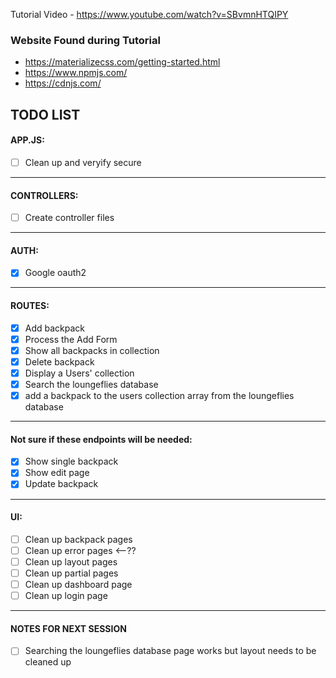 Tutorial Video - https://www.youtube.com/watch?v=SBvmnHTQIPY



### Website Found during Tutorial
- https://materializecss.com/getting-started.html
- https://www.npmjs.com/
- https://cdnjs.com/



## TODO LIST
#### APP.JS:
- [ ] Clean up and veryify secure
---
#### CONTROLLERS:
- [ ] Create controller files
--- 
#### AUTH:
- [x] Google oauth2 
---
#### ROUTES:
- [x] Add backpack 
- [x] Process the Add Form 
- [x] Show all backpacks in collection
- [x] Delete backpack 
- [x] Display a Users' collection
- [x] Search the loungeflies database
- [x] add a backpack to the users collection array from the loungeflies database
---
#### Not sure if these endpoints will be needed:
- [x] Show single backpack
- [x] Show edit page 
- [x] Update backpack
---
#### UI:
- [ ] Clean up backpack pages
- [ ] Clean up error pages <--??
- [ ] Clean up layout pages
- [ ] Clean up partial pages
- [ ] Clean up dashboard page
- [ ] Clean up login page
---
#### NOTES FOR NEXT SESSION
- [ ] Searching the loungeflies database page works but layout needs to be cleaned up